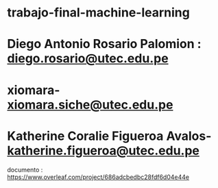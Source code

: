 # trabajo-final-machine-learning

# Diego Antonio Rosario Palomion : diego.rosario@utec.edu.pe
# xiomara- xiomara.siche@utec.edu.pe
# Katherine Coralie Figueroa Avalos- katherine.figueroa@utec.edu.pe


documento : https://www.overleaf.com/project/686adcbedbc28fdf6d04e44e
